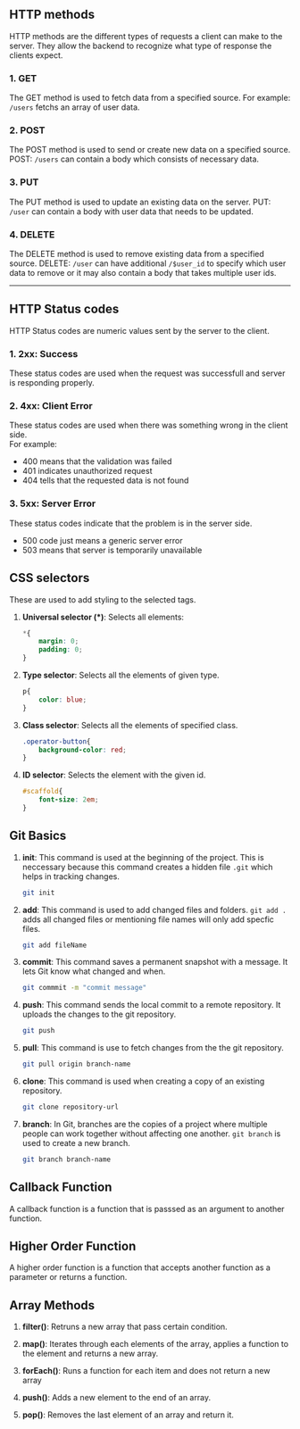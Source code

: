 ## HTTP methods

HTTP methods are the different types of requests a client can make to the server. They allow the backend to recognize what type of response the clients expect.

### 1. GET
The GET method is used to fetch data from a specified source.  For example: `/users` fetchs an array of user data.

### 2. POST
The POST method is used to send or create new data on a specified source. POST: `/users` can contain a body which consists of necessary data.

### 3. PUT
The PUT method is used to update an existing data on the server. PUT: `/user` can contain a body with user data that needs to be updated.

### 4. DELETE
The DELETE method is used to remove existing data from a specified source. DELETE: `/user` can have additional `/$user_id` to specify which user data to remove or it may also contain a body that takes multiple user ids.

---

## HTTP Status codes

HTTP Status codes are numeric values sent by the server to the client. 

### 1. 2xx: Success
These status codes are used when the request was successfull and server is responding properly.

### 2. 4xx: Client Error
These status codes are used when there was something wrong in the client side.  
For example:  
- 400 means that the validation was failed  
- 401 indicates unauthorized request  
- 404 tells that the requested data is not found

### 3. 5xx: Server Error
These status codes indicate that the problem is in the server side.  
- 500 code just means a generic server error  
- 503 means that server is temporarily unavailable

## CSS selectors
These are used to add styling to the selected tags.
1.  **Universal selector (*)**: Selects all elements:

    ```css
    *{
        margin: 0;
        padding: 0;
    }
    ```

2. **Type selector**: Selects all the elements of given type.
    ```css
    p{
        color: blue;
    }
    ```

3. **Class selector**: Selects all the elements of specified class.
    ```css
    .operator-button{
        background-color: red;
    }
    ```

4. **ID selector**: Selects the element with the given id.
    ```css
    #scaffold{
        font-size: 2em;
    }
    ```

## Git Basics
1. **init**: This command is used at the beginning of the project. This is neccessary because this command creates a hidden file `.git` which helps in tracking changes.
    ```bash
    git init
    ```

2. **add**: This command is used to add changed files and folders. `git add .` adds all changed files or mentioning file names will only add specfic files.
    ```bash
    git add fileName
    ```

3. **commit**: This command saves a permanent snapshot with a message. It lets Git know what changed and when.
    ```bash
    git commmit -m "commit message"
    ```

4. **push**: This command sends the local commit to a remote repository. It uploads the changes to the git repository.
    ```bash
    git push
    ```

5. **pull**: This command is use to fetch changes from the the git repository. 
    ```bash
    git pull origin branch-name
    ```

6. **clone**: This command is used when creating a copy of an existing repository.
    ```bash
    git clone repository-url
    ```

7. **branch**: In Git, branches are the copies of a project where multiple people can work together without affecting one another. `git branch` is used to create a new branch.
    ```bash
    git branch branch-name
    ```

## Callback Function
A callback function is a function that is passsed as an argument to another function.

## Higher Order Function
A higher order function is a function that accepts another function as a parameter or returns a function.

## Array Methods
1. **filter()**: Retruns a new array that pass certain condition.

2. **map()**: Iterates through each elements of the array, applies a function to the element and returns a new array.

3. **forEach()**: Runs a function for each item and does not return a new array

4. **push()**: Adds a new element to the end of an array.

5. **pop()**: Removes the last element of an array and return it.